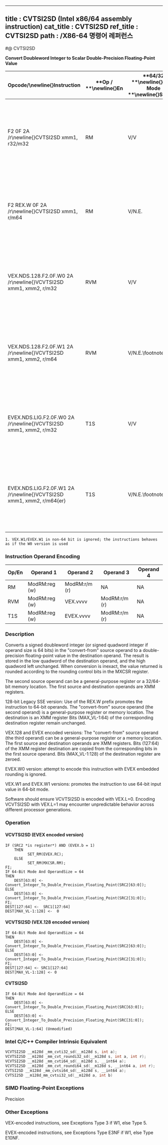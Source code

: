 ----------------------------
title : CVTSI2SD (Intel x86/64 assembly instruction)
cat_title : CVTSI2SD
ref_title : CVTSI2SD
path : /X86-64 명령어 레퍼런스
----------------------------
#@ CVTSI2SD

**Convert Doubleword Integer to Scalar Double-Precision Floating-Point Value**

|**Opcode/**\newline{}**Instruction**|**Op / **\newline{}**En**|**64/32 **\newline{}**bit Mode **\newline{}**Support**|**CPUID **\newline{}**Feature **\newline{}**Flag**|**Description**|
|------------------------------------|-------------------------|------------------------------------------------------|--------------------------------------------------|---------------|
|F2 0F 2A /r\newline{}CVTSI2SD xmm1, r32/m32|RM|V/V|SSE2|Convert one signed doubleword integer from r32/m32 to one double-precision floating-point value in xmm1.|
|F2 REX.W 0F 2A /r\newline{}CVTSI2SD xmm1, r/m64|RM|V/N.E.|SSE2|Convert one signed quadword integer from r/m64 to one double-precision floating-point value in xmm1.|
|VEX.NDS.128.F2.0F.W0 2A /r\newline{}VCVTSI2SD xmm1, xmm2, r/m32|RVM|V/V|AVX|Convert one signed doubleword integer from r/m32 to one double-precision floating-point value in xmm1.|
|VEX.NDS.128.F2.0F.W1 2A /r\newline{}VCVTSI2SD xmm1, xmm2, r/m64|RVM|V/N.E.\footnote{1}|AVX|Convert one signed quadword integer from r/m64 to one double-precision floating-point value in xmm1.|
|EVEX.NDS.LIG.F2.0F.W0 2A /r\newline{}VCVTSI2SD xmm1, xmm2, r/m32|T1S|V/V|AVX512F|Convert one signed doubleword integer from r/m32 to one double-precision floating-point value in xmm1.|
|EVEX.NDS.LIG.F2.0F.W1 2A /r\newline{}VCVTSI2SD xmm1, xmm2, r/m64{er}|T1S|V/N.E.\footnote{1}|AVX512F|Convert one signed quadword integer from r/m64 to one double-precision floating-point value in xmm1.|
||||||

```note
1. VEX.W1/EVEX.W1 in non-64 bit is ignored; the instructions behaves as if the W0 version is used
```
### Instruction Operand Encoding


|Op/En|Operand 1|Operand 2|Operand 3|Operand 4|
|-----|---------|---------|---------|---------|
|RM|ModRM:reg (w)|ModRM:r/m (r)|NA|NA|
|RVM|ModRM:reg (w)|VEX.vvvv|ModRM:r/m (r)|NA|
|T1S|ModRM:reg (w)|EVEX.vvvv|ModRM:r/m (r)|NA|
### Description


Converts a signed doubleword integer (or signed quadword integer if operand size is 64 bits) in the "convert-from" source operand to a double-precision floating-point value in the destination operand. The result is stored in the low quadword of the destination operand, and the high quadword left unchanged. When conversion is inexact, the value returned is rounded according to the rounding control bits in the MXCSR register.

The second source operand can be a general-purpose register or a 32/64-bit memory location. The first source and destination operands are XMM registers. 

128-bit Legacy SSE version: Use of the REX.W prefix promotes the instruction to 64-bit operands. The "convert-from" source operand (the second operand) is a general-purpose register or memory location. The destination is an XMM register Bits (MAX_VL-1:64) of the corresponding destination register remain unchanged.

VEX.128 and EVEX encoded versions: The "convert-from" source operand (the third operand) can be a general-purpose register or a memory location. The first source and destination operands are XMM registers. Bits (127:64) of the XMM register destination are copied from the corresponding bits in the first source operand. Bits (MAX_VL-1:128) of the destination register are zeroed.

EVEX.W0 version: attempt to encode this instruction with EVEX embedded rounding is ignored.

VEX.W1 and EVEX.W1 versions: promotes the instruction to use 64-bit input value in 64-bit mode.

Software should ensure VCVTSI2SD is encoded with VEX.L=0. Encoding VCVTSI2SD with VEX.L=1 may encounter unpredictable behavior across different processor generations.


### Operation
#### VCVTSI2SD (EVEX encoded version)
```info-verb
IF (SRC2 *is register*) AND (EVEX.b = 1) 
    THEN
          SET_RM(EVEX.RC);
    ELSE 
          SET_RM(MXCSR.RM);
FI;
IF 64-Bit Mode And OperandSize = 64
THEN
    DEST[63:0] <-  Convert_Integer_To_Double_Precision_Floating_Point(SRC2[63:0]);
ELSE
    DEST[63:0] <-  Convert_Integer_To_Double_Precision_Floating_Point(SRC2[31:0]);
FI;
DEST[127:64] <-  SRC1[127:64]
DEST[MAX_VL-1:128] <-  0
```
#### VCVTSI2SD (VEX.128 encoded version)
```info-verb
IF 64-Bit Mode And OperandSize = 64
THEN
    DEST[63:0] <- Convert_Integer_To_Double_Precision_Floating_Point(SRC2[63:0]);
ELSE
    DEST[63:0] <- Convert_Integer_To_Double_Precision_Floating_Point(SRC2[31:0]);
FI;
DEST[127:64] <- SRC1[127:64]
DEST[MAX_VL-1:128] <- 0
```
#### CVTSI2SD 
```info-verb
IF 64-Bit Mode And OperandSize = 64
THEN
    DEST[63:0] <- Convert_Integer_To_Double_Precision_Floating_Point(SRC[63:0]);
ELSE
    DEST[63:0] <- Convert_Integer_To_Double_Precision_Floating_Point(SRC[31:0]);
FI;
DEST[MAX_VL-1:64] (Unmodified)
```

### Intel C/C++ Compiler Intrinsic Equivalent

```cpp
VCVTSI2SD __m128d _mm_cvti32_sd(__m128d s, int a);
VCVTSI2SD __m128d _mm_cvt_roundi32_sd(__m128d s, int a, int r);
VCVTSI2SD __m128d _mm_cvti64_sd(__m128d s, __int64 a);
VCVTSI2SD __m128d _mm_cvt_roundi64_sd(__m128d s, __int64 a, int r);
CVTSI2SD __m128d _mm_cvtsi64_sd(__m128d s, __int64 a);
CVTSI2SD __m128d_mm_cvtsi32_sd(__m128d a, int b)
```
### SIMD Floating-Point Exceptions


Precision

### Other Exceptions


VEX-encoded instructions, see Exceptions Type 3 if W1, else Type 5.

EVEX-encoded instructions, see Exceptions Type E3NF if W1, else Type E10NF.

